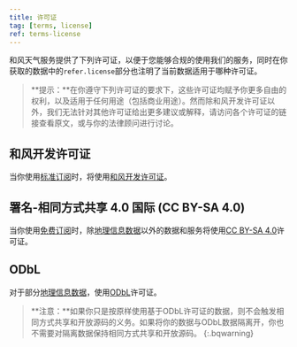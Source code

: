 ```yaml
---
title: 许可证
tag: [terms, license]
ref: terms-license
---
```


和风天气服务提供了下列许可证，以便于您能够合规的使用我们的服务，同时在你获取的数据中的`refer.license`部分也注明了当前数据适用于哪种许可证。

> **提示：**在你遵守下列许可证的要求下，这些许可证均赋予你更多自由的权利，以及适用于任何用途（包括商业用途）。然而除和风开发许可证以外，我们无法针对其他许可证给出更多建议或解释，请访问各个许可证的链接查看原文，或与你的法律顾问进行讨论。

## 和风开发许可证

当你使用[标准订阅](/docs/finance/subscription/#standard-subscription)时，将使用[和风开发许可证](https://www.qweather.com/terms/developers-license)。

## 署名-相同方式共享 4.0 国际 (CC BY-SA 4.0)

当你使用[免费订阅](/docs/finance/subscription/#free-subscription)时，除[地理信息数据](/docs/api/geoapi/)以外的数据和服务将使用[CC BY-SA 4.0](https://creativecommons.org/licenses/by-sa/4.0/deed.zh)许可证。

## ODbL

对于部分[地理信息数据](/docs/api/geoapi/)，使用[ODbL](https://opendatacommons.org/licenses/odbl/)许可证。

> **注意：**如果你只是按原样使用基于ODbL许可证的数据，则不会触发相同方式共享和开放源码的义务。如果将你的数据与ODbL数据隔离开，你也不需要对隔离数据保持相同方式共享和开放源码。
{:.bqwarning}



